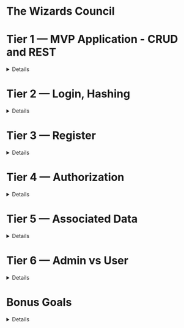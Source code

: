 # The Wizards Council

# Tier 1 — MVP Application - CRUD and REST 
<details>

  * ✨ As a User, I want to read entries from the database  

  * ✨ As a User, I want to add entries to the database 

  * ✨ As a User, I want to delete entries from the database 

  * As a User, I want to edit entries in the database 

  * As a User, I expect to do all of the above by accessing RESTful routes 

  * As a User, I want to log in to a deployed app. Reference the Deployment section for instructions. 

</details>

  
# Tier 2 — Login, Hashing
<details>
  
  * As a User, I want to be able to log in to my API
  
  * As a User, I want any passwords saved to be hashed and salted before saved to the database (note: If you use OAuth, you might not even store passwords at all!)
</details> 

#  Tier 3 — Register
 <details>
  
  * As a potential User, I want to be able to sign up for the API
  
  * As a signed-up User, I want to be granted authorization to access the API
</details> 

# Tier 4 — Authorization
<details>
 
 * As a User, I want my API protected from unauthorized Users
 
 * As an unauthorized User, I want a helpful message telling me I do not have access to the API
 
 * (optional, but recommended): As a user, I want to receive a helpful error message anytime there is a problem with the request (i.e. error handling middleware)
  
 * As a User, I expect not to be able to create new entities without first logging in / authenticating in some way (token/session)
 
 * As a User, I want my data to only be accessible by myself
 
 * As a User, I want my data to only be editable/deletable by myself
</details>

# Tier 5 — Associated Data
<details>

 * In addition to the Tier 1 MVP criteria…
 
 * As a User, I want to be able to read a single entry
 
 * As a User requesting a single entry, I want to see the associated user info and other associated data. For example, if your API is a concert, instead If just the concert, I want to see who created the concert entry, as well as the associated location data, artist info, and attendees coming to the event.
</details>

# Tier 6 — Admin vs User
  <details>

 * As an Admin, I want to have a special super-user account type that allows access to content Users don’t have access to  
 
 * As a basic User, when requesting a list of all entries, I expect to only see my own entries (not entries of other users) 
 
 * As an Admin, when requesting a list of all entries, I expect to be able to see all entries, regardless of user/owner
 
 * As an Admin, I want to be able to edit other users’ information via the API
 
 * As an Admin, I want to be able to delete or edit any entity, regardless of user/owner
  </details>

# Bonus Goals
<details>
 
* Bonus Goal 1: Front End Login
   * As a User, I want to be able to use a client-side form to Log in/out of my application.
   * As a User, I want to be able to sign up using a client-side form. This could be via a traditional web form, or more preferably, with a React app.
 
* Bonus Goal 2: Seed 
   * As a Developer cloning the repo for the first time, I want to be able to run a seed command and have the database populated with data.
   * As a Developer, I want multiple users to be seeded to the database

 * Bonus Goal 3: Testing 
   * As a Developer, I want to be able to run a test commend (such as npm test or the command specific to your technology/project) and have all my tests run.
   * As a Developer, I want to know if my new code has broken anything (passing tests means it theoretically didn’t)

 * Bonus Goal 4: Continuous Integration
   * As a Developer, I want the tests to run each time I open a PR to the main branch. 
   * As a Developer, I want failing tests to block a merge to main
 Note: GitHub Actions or TravisCI are each great options for this.

 * Bonus Goal 5: Pagination
   * As a Developer, I want to see many (Hundreds? Thousands?) entries seeded to use in testing. (Use an external package like faker to generate the data)
   * As a User requesting all entries, I want to receive paginated data (10 results instead of 5K)
   * As a User requesting all entries, I want to be able to request the next “page” or set of data
   * As a User requesting all entries, I want to be able to edit the page size (10 results at a time vs 50 or other amount)
 
* Bonus Goal 6: External API Automation
   * You could integrate external API for cool and fun functionality.  Feel free to let your imagination soar!  But here are a couple examples:
   * Intermediate - As a User signing up, I want to receive an email confirmation upon registration.  Use something like SendGrid - (100 free emails per day)
   * Advanced - As an Admin, I want to receive a daily email report with data about my entities (inventory value, daily throughput, etc).  I expect the report to come in at the same time every day.  You could achieve this by creating an interval-based Cron Job, running on a serverless host like Google Cloud or AWS Lambda.

* Bonus Goal 7: Front End Application
    Heads-up, this is a big one!
    Beyond just login…

  * As a User, I want to access, create, edit, and delete my data all from a front-end GUI application.

  * As a returning user, I want to be automatically logged in, instead of having to enter my credentials each time I revisit the application.

  * As a User, I want my app to be visually stunning
 
</details>
